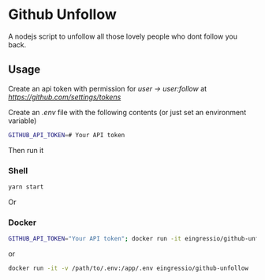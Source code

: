 # Github Unfollow

A nodejs script to unfollow all those lovely people who dont follow you back.

## Usage
Create an api token with permission for _user -> user:follow_ at _https://github.com/settings/tokens_

Create an _.env_ file with the following contents (or just set an environment variable)

```sh
GITHUB_API_TOKEN=# Your API token
```

Then run it

### Shell
```sh
yarn start
```
Or

### Docker

```sh
GITHUB_API_TOKEN="Your API token"; docker run -it eingressio/github-unfollow
```
or

```sh
docker run -it -v /path/to/.env:/app/.env eingressio/github-unfollow
```


